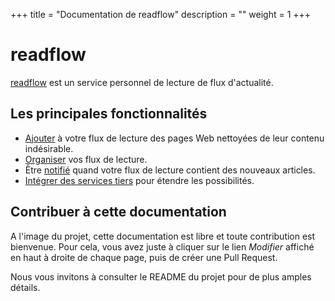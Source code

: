 +++
title = "Documentation de readflow"
description = ""
weight = 1
+++

# readflow

[readflow](https://github.com/ncarlier/readflow) est un service personnel de lecture de flux d'actualité.

## Les principales fonctionnalités

* [Ajouter](read-flow) à votre flux de lecture des pages Web nettoyées de leur contenu indésirable.
* [Organiser](read-flow/categories) vos flux de lecture.
* Être [notifié](read-flow/notifications) quand votre flux de lecture contient des nouveaux articles.
* [Intégrer des services tiers](integrations) pour étendre les possibilités.

## Contribuer à cette documentation

A l'image du projet, cette documentation est libre et toute contribution est bienvenue.
Pour cela, vous avez juste à cliquer sur le lien *Modifier* affiché en haut à droite de chaque page, puis de créer une Pull Request.

Nous vous invitons à consulter le README du projet pour de plus amples détails.

